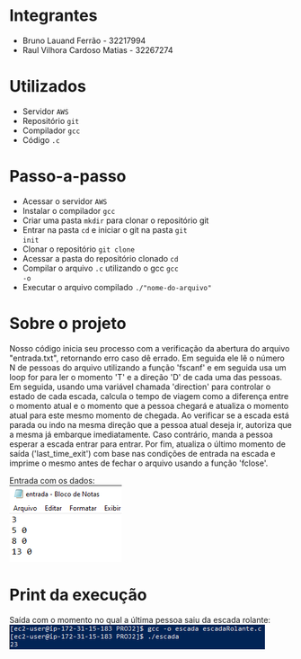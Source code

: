# Integrantes

- Bruno Lauand Ferrão - 32217994
- Raul Vilhora Cardoso Matias - 32267274

# Utilizados

- Servidor <code>AWS</code>
- Repositório <code>git</code>
- Compilador <code>gcc</code>
- Código <code>.c</code>

# Passo-a-passo

- Acessar o servidor <code>AWS</code>
- Instalar o compilador <code>gcc</code>
- Criar uma pasta <code>mkdir</code> para clonar o repositório git
- Entrar na pasta <code>cd</code> e iniciar o git na pasta <code>git init</code>
- Clonar o repositório <code>git clone</code>
- Acessar a pasta do repositório clonado <code>cd</code>
- Compilar o arquivo <code>.c</code> utilizando o gcc <code>gcc -o</code>
- Executar o arquivo compilado <code>./"nome-do-arquivo"</code>


# Sobre o projeto

Nosso código inicia seu processo com a verificação da abertura do arquivo "entrada.txt", 
retornando erro caso dê errado. Em seguida ele lê o número N de pessoas do arquivo 
utilizando a função 'fscanf' e em seguida usa um loop for para ler o momento 'T' e a direção 
'D' de cada uma das pessoas. Em seguida, usando uma variável chamada 'direction' para 
controlar o estado de cada escada, calcula o tempo de viagem como a diferença entre 
o momento atual e o momento que a pessoa chegará e atualiza o momento atual para este 
mesmo momento de chegada. Ao verificar se a escada está parada ou indo na mesma direção 
que a pessoa atual deseja ir, autoriza que a mesma já embarque imediatamente. Caso contrário, 
manda a pessoa esperar a escada entrar para entrar. Por fim, atualiza o último momento 
de saída ('last_time_exit') com base nas condições de entrada na escada e imprime o mesmo 
antes de fechar o arquivo usando a função 'fclose'.

Entrada com os dados:
<br>
<img src="/Prints/entrada.png">

# Print da execução

Saída com o momento no qual a última pessoa saiu da escada rolante:
<br>
<img src="/Prints/saida.png">
